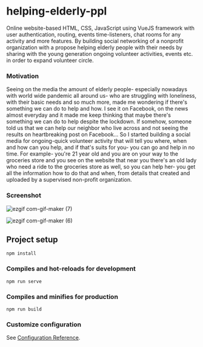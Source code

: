 # helping-elderly-ppl
Online website-based HTML, CSS, JavaScript using VueJS framework with user authentication, routing, events time-listeners, chat rooms for any activity and more features. By building social networking of a nonprofit organization with a propose helping elderly people with their needs by sharing with the young generation ongoing volunteer activities, events etc. in order to expand volunteer circle.

### Motivation
Seeing on the media the amount of elderly people- especially nowadays with world wide pandemic all around us- who are struggling with loneliness, with their basic needs and so much more, made me wondering if there's something we can do to help and how.
I see it on Facebook, on the news almost everyday and it made me keep thinking that maybe there's something we can do to help despite the lockdown. If somehow, someone told us that we can help our neighbor who live across and not seeing the results on heartbreaking post on Facebook…
So I started building a social media for ongoing-quick volunteer activity that will tell you where, when and how can you help, and if that's suits for you- you can go and help in no time.
For example- you're 21 year old and you are on your way to the groceries store and you see on the website that near you there's an old lady who need a ride to the groceries store as well, so you can help her- you get all the information how to do that and when, from details that created and uploaded by a supervised non-profit organization.

### Screenshot

![ezgif com-gif-maker (7)](https://user-images.githubusercontent.com/72604721/102015813-742d0c80-3d66-11eb-8ca4-d6be8e70d185.gif)

![ezgif com-gif-maker (6)](https://user-images.githubusercontent.com/72604721/102015802-624b6980-3d66-11eb-91eb-37c0246f1601.gif)






## Project setup
```
npm install
```

### Compiles and hot-reloads for development
```
npm run serve
```

### Compiles and minifies for production
```
npm run build
```

### Customize configuration
See [Configuration Reference](https://cli.vuejs.org/config/).
